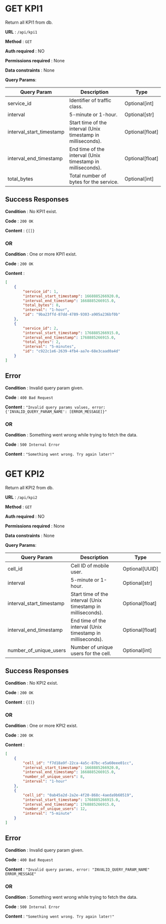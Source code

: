 # GET KPI1

Return all KPI1 from db.

**URL** : `/api/kpi1`

**Method** : `GET`

**Auth required** : NO

**Permissions required** : None

**Data constraints** : None

**Query Params**:

| Query Param              | Description                                                  | Type            |
|--------------------------|--------------------------------------------------------------|-----------------|
| service_id               | Identifier of traffic class.                                 | Optional[int]   |
| interval                 | 5-minute or 1-hour.                                          | Optional[str]   |
| interval_start_timestamp | Start time of the interval (Unix timestamp in milliseconds). | Optional[float] |
| interval_end_timestamp   | End time of the interval (Unix timestamp in milliseconds).   | Optional[float] |
| total_bytes              | Total number of bytes for the service.                       | Optional[int]   |


## Success Responses

**Condition** : No KPI1 exist.

**Code** : `200 OK`

**Content** : `{[]}`

### OR

**Condition** : One or more KPI1 exist.

**Code** : `200 OK`

**Content** :

```json
[
    {
        "service_id": 1,
        "interval_start_timestamp": 1668885266920.0,
        "interval_end_timestamp": 1668885266915.0,
        "total_bytes": 8,
        "interval": "1-hour",
        "id": "9ba23ffd-87dd-4789-9303-a905a236bf0b"
    },
    {
        "service_id": 2,
        "interval_start_timestamp": 1768885266915.0,
        "interval_end_timestamp": 1768885266915.0,
        "total_bytes": 2,
        "interval": "5-minutes",
        "id": "c922c1e6-2639-4fb4-aa7e-68e3caad0a4d"
    }
]
```

## Error

**Condition** : Invalid query param given.

**Code** : `400 Bad Request`

**Content** : `"Invalid query params values, error: {'INVALID_QUERY_PARAM_NAME': [ERROR_MESSAGE]}"`

### OR

**Condition** : Something went wrong while trying to fetch the data.

**Code** : `500 Internal Error`

**Content** : `"Something went wrong. Try again later!"`


# GET KPI2

Return all KPI2 from db.

**URL** : `/api/kpi2`

**Method** : `GET`

**Auth required** : NO

**Permissions required** : None

**Data constraints** : None

**Query Params**:

| Query Param              | Description                                                  | Type            |
|--------------------------|--------------------------------------------------------------|-----------------|
| cell_id                  | Cell ID of mobile user.                                      | Optional[UUID]  |
| interval                 | 5-minute or 1-hour.                                          | Optional[str]   |
| interval_start_timestamp | Start time of the interval (Unix timestamp in milliseconds). | Optional[float] |
| interval_end_timestamp   | End time of the interval (Unix timestamp in milliseconds).   | Optional[float] |
| number_of_unique_users   | Number of unique users for the cell.                         | Optional[int]   |


## Success Responses

**Condition** : No KPI2 exist.

**Code** : `200 OK`

**Content** : `{[]}`

### OR

**Condition** : One or more KPI2 exist.

**Code** : `200 OK`

**Content** :

```json
[
    {
        "cell_id": "f7d18a9f-22ca-4a5c-87bc-e5a60eee01cc",
        "interval_start_timestamp": 1668885266920.0,
        "interval_end_timestamp": 1668885266915.0,
        "number_of_unique_users": 8,
        "interval": "1-hour"
    },
    {
        "cell_id": "0ab45a2d-2a2e-4f20-868c-4aeda9b60519",
        "interval_start_timestamp": 1768885266915.0,
        "interval_end_timestamp": 1768885266915.0,
        "number_of_unique_users": 12,
        "interval": "5-minute"
    }
]
```

## Error

**Condition** : Invalid query param given.

**Code** : `400 Bad Request`

**Content** : `"Invalid query params, error: "INVALID_QUERY_PARAM_NAME" ERROR_MESSAGE"`

### OR

**Condition** : Something went wrong while trying to fetch the data.

**Code** : `500 Internal Error`

**Content** : `"Something went wrong. Try again later!"`